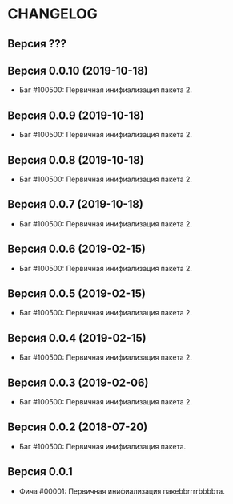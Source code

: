 CHANGELOG
====================


Версия ???
--------------------

Версия 0.0.10 (2019-10-18)
--------------------
 - Баг #100500: Первичная инифиализация пакета 2.


Версия 0.0.9 (2019-10-18)
--------------------
 - Баг #100500: Первичная инифиализация пакета 2.


Версия 0.0.8 (2019-10-18)
--------------------
 - Баг #100500: Первичная инифиализация пакета 2.


Версия 0.0.7 (2019-10-18)
--------------------
 - Баг #100500: Первичная инифиализация пакета 2.


Версия 0.0.6 (2019-02-15)
--------------------
 - Баг #100500: Первичная инифиализация пакета 2.


Версия 0.0.5 (2019-02-15)
--------------------
 - Баг #100500: Первичная инифиализация пакета 2.


Версия 0.0.4 (2019-02-15)
--------------------
 - Баг #100500: Первичная инифиализация пакета 2.


Версия 0.0.3 (2019-02-06)
--------------------
 - Баг #100500: Первичная инифиализация пакета 2.


Версия 0.0.2 (2018-07-20)
--------------------
 - Баг #100500: Первичная инифиализация пакета.


Версия 0.0.1
--------------------
 - Фича #00001: Первичная инифиализация пакеbbrrrrbbbbта.
